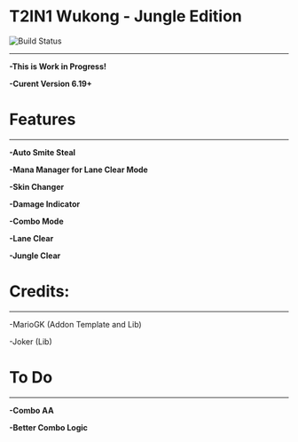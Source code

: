 # T2IN1 Wukong - Jungle Edition

![Build Status](https://camo.githubusercontent.com/cfcaf3a99103d61f387761e5fc445d9ba0203b01/68747470733a2f2f7472617669732d63692e6f72672f6477796c2f657374612e7376673f6272616e63683d6d6173746572?branch=master)

___
**-This is Work in Progress!**

**-Curent Version 6.19+**


# Features
___
**-Auto Smite Steal**

**-Mana Manager for Lane Clear Mode**

**-Skin Changer**

**-Damage Indicator**

**-Combo Mode**

**-Lane Clear**

**-Jungle Clear**


# Credits:
___

-MarioGK (Addon Template and Lib)

-Joker (Lib)


# To Do
___

**-Combo AA**

**-Better Combo Logic**
